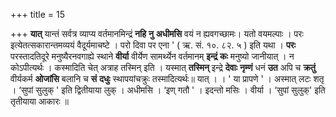 +++
title = 15

+++
**यात्** यान्तं सर्वत्र व्याप्य वर्तमानमिन्द्रं **नहि** **नु** **अधीमसि** वयं न ह्यवगच्छामः। यतो वयमल्पाः । परः इत्येतत्सकारान्तमव्ययं वैदूर्यमाचष्टे । परो दिवा पर एना ' ( ऋ. सं. १०. ८२. ५ ) इति यथा । **परः** परस्तादतिदूरे मनुष्यैरनवगाह्ये स्थाने **वीर्या** वीर्येण सामर्थ्येन वर्तमानम् **इन्द्रं** **कः** मनुष्यो जानीयात् । न कोऽपीत्यर्थः । कस्मादिति चेत् अत्राह तस्मिन् इति । यस्मात् **तस्मिन्** इन्द्रे **देवाः** **नृम्णं** धनं **उत** अपि च **क्रतुं** वीर्यकर्म **ओजांसि** बलानि च **सं** **दधुः** स्थापयांचक्रुः तस्मादित्यर्थः॥ यात् । । ' या प्रापणे ' । अस्मात् लटः शतृ । ‘सुपां सुलुक् ' इति द्वितीयाया लुक् । अधीमसि । ‘इण् गतौ ' । इदन्तो मसिः । वीर्या । ‘सुपां सुलुक्' इति तृतीयाया आकारः ॥